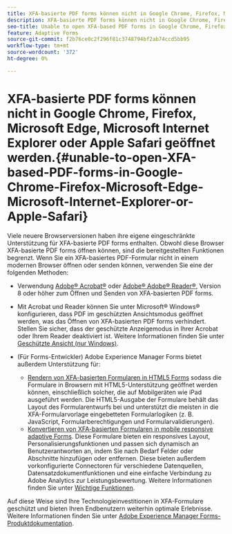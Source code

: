 ```yaml
---
title: XFA-basierte PDF forms können nicht in Google Chrome, Firefox, Microsoft Edge, Microsoft Internet Explorer oder Apple Safari geöffnet werden.
description: XFA-basierte PDF forms können nicht in Google Chrome, Firefox, Microsoft Edge, Microsoft Internet Explorer oder Apple Safari geöffnet werden.
seo-title: Unable to open XFA-based PDF forms in Google Chrome, Firefox, Microsoft Edge, Microsoft Internet Explorer, or Apple Safari
feature: Adaptive Forms
source-git-commit: f2b76ce0c2f296f81c3748794bf2ab74ccd5bb95
workflow-type: tm+mt
source-wordcount: '372'
ht-degree: 0%

---
```



# XFA-basierte PDF forms können nicht in Google Chrome, Firefox, Microsoft Edge, Microsoft Internet Explorer oder Apple Safari geöffnet werden.{#unable-to-open-XFA-based-PDF-forms-in-Google-Chrome-Firefox-Microsoft-Edge-Microsoft-Internet-Explorer-or-Apple-Safari}

Viele neuere Browserversionen haben ihre eigene eingeschränkte Unterstützung für XFA-basierte PDF forms enthalten. Obwohl diese Browser XFA-basierte PDF forms öffnen können, sind die bereitgestellten Funktionen begrenzt. Wenn Sie ein XFA-basiertes PDF-Formular nicht in einem modernen Browser öffnen oder senden können, verwenden Sie eine der folgenden Methoden:

* Verwendung [Adobe® Acrobat®](https://www.adobe.com/acrobat.html) oder [Adobe® Adobe® Reader®](https://get.adobe.com/de/reader/), Version 8 oder höher zum Öffnen und Senden von XFA-basierten PDF forms.
* Mit Acrobat und Reader können Sie unter Microsoft® Windows® konfigurieren, dass PDF im geschützten Ansichtsmodus geöffnet werden, was das Öffnen von XFA-basierten PDF forms verhindert. Stellen Sie sicher, dass der geschützte Anzeigemodus in Ihrer Acrobat oder Ihrem Reader deaktiviert ist. Weitere Informationen finden Sie unter [Geschützte Ansicht (nur Windows)](https://helpx.adobe.com/in/reader/using/protected-mode-windows.html).
* (Für Forms-Entwickler) Adobe Experience Manager Forms bietet außerdem Unterstützung für:

   * [Rendern von XFA-basierten Formularen in HTML5 Forms](https://experienceleague.adobe.com/docs/experience-manager-65/forms/html5-forms/introduction.html?#key-capabilities-of-html-forms-br) sodass die Formulare in Browsern mit HTML5-Unterstützung geöffnet werden können, einschließlich solcher, die auf Mobilgeräten wie iPad ausgeführt werden. Die HTML5-Ausgabe der Formulare behält das Layout des Formularentwurfs bei und unterstützt die meisten in die XFA-Formularvorlage eingebetteten Formularlogiken (z. B. JavaScript, Formularberechtigungen und Formularvalidierungen).
   * [Konvertieren von XFA-basierten Formularen in mobile responsive adaptive Forms](https://experienceleague.adobe.com/docs/experience-manager-65/forms/adaptive-forms-basic-authoring/creating-adaptive-form.html?#create-an-adaptive-form-based-on-an-xfa-form-template). Diese Formulare bieten ein responsives Layout, Personalisierungsfunktionen und passen sich dynamisch an Benutzerantworten an, indem Sie nach Bedarf Felder oder Abschnitte hinzufügen oder entfernen. Diese bieten außerdem vorkonfigurierte Connectoren für verschiedene Datenquellen, Datensatzdokumentfunktionen und eine einfache Verbindung zu Adobe Analytics zur Leistungsbewertung. Weitere Informationen finden Sie unter [Wichtige Funktionen](https://experienceleague.adobe.com/docs/experience-manager-cloud-service/content/forms/key-features.html).

Auf diese Weise sind Ihre Technologieinvestitionen in XFA-Formulare geschützt und bieten Ihren Endbenutzern weiterhin optimale Erlebnisse. Weitere Informationen finden Sie unter [Adobe Experience Manager Forms-Produktdokumentation](https://experienceleague.adobe.com/docs/experience-manager-cloud-service/content/forms/home.html).
